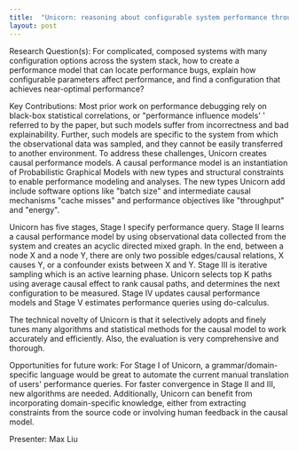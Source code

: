 ```yaml
---
title:  "Unicorn: reasoning about configurable system performance through the lens of causality"
layout: post
---
```


Research Question(s): For complicated, composed systems with many configuration options across the system stack, how to create a performance model that can locate performance bugs, explain how configurable parameters affect performance, and find a configuration that achieves near-optimal performance?

Key Contributions: Most prior work on performance debugging rely on black-box statistical correlations, or "performance influence models' ' referred to by the paper, but such models suffer from incorrectness and bad explainability. Further, such models are specific to the system from which the observational data was sampled, and they cannot be easily transferred to another environment. To address these challenges, Unicorn creates causal performance models. A causal performance model is an instantiation of Probabilistic Graphical Models with new types and structural constraints to enable performance modeling and analyses. The new types Unicorn add include software options like "batch size" and intermediate causal mechanisms "cache misses" and performance objectives like "throughput" and "energy".

Unicorn has five stages, Stage I specify performance query. Stage II learns a causal performance model by using observational data collected from the system and creates an acyclic directed mixed graph. In the end, between a node X and a node Y, there are only two possible edges/causal relations, X causes Y, or a confounder exists between X and Y. Stage III is iterative sampling which is an active learning phase. Unicorn selects top K paths using average causal effect to rank causal paths, and determines the next configuration to be measured. Stage IV updates causal performance models and Stage V estimates performance queries using do-calculus.

The technical novelty of Unicorn is that it selectively adopts and finely tunes many algorithms and statistical methods for the causal model to work accurately and efficiently. Also, the evaluation is very comprehensive and thorough.

Opportunities for future work: For Stage I of Unicorn, a grammar/domain-specific language would be great to automate the current manual translation of users' performance queries. For faster convergence in Stage II and III, new algorithms are needed. Additionally, Unicorn can benefit from incorporating domain-specific knowledge, either from extracting constraints from the source code or involving human feedback in the causal model.



Presenter: Max Liu
